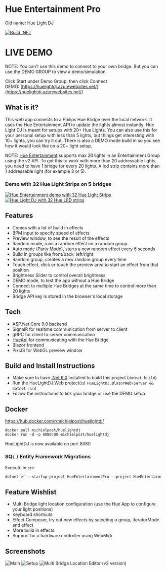 # Hue Entertainment Pro
Old name: Hue Light DJ

[![Build .NET](https://github.com/michielpost/HueLightDJ/actions/workflows/build.yml/badge.svg)](https://github.com/michielpost/HueLightDJ/actions/workflows/build.yml)

# LIVE DEMO
NOTE: You can't use this demo to connect to your own bridge. But you can use the DEMO GROUP to view a demo/simulation.  

Click Start under Demo Group, then click Connect  
DEMO:  [https://huelightdj.azurewebsites.net/](https://huelightdj.azurewebsites.net/)

## What is it?
This web app connects to a Philips Hue Bridge over the local network. It uses the Hue Entertainment API to update the lights almost instantly.
Hue Light DJ is meant for setups with 20+ Hue Lights. You can also use this for your personal setup with less than 5 lights, but things get interesting with 10+ lights, you can try it out. There is also a DEMO mode build in so you see how it would look like on a 20+ light setup.

NOTE: [Hue Entertainment](https://developers.meethue.com/entertainment-blog) supports max 20 lights in an Entertainment Group using the v2 API. To get this to work with more than 20 addressable lights, you need to have 1 bridge for every 20 lights. A led strip contains more than 1 addressable light (for example 3 or 5).

### Demo with 32 Hue Light Strips on 5 bridges
[![Hue Entertainment demo with 32 Hue Light Strips](screenshots/vimeo_preview2.png)](https://vimeo.com/292273983) [![Hue Light DJ with 32 Hue LED strips](screenshots/vimeo_preview.png)](https://vimeo.com/290011309)

## Features
- Comes with a lot of build in effects
- BPM input to specify speed of effects
- Preview window, to see the result of the effects
- Random mode, runs a random effect on a random group
- Auto mode (Party Mode), starts a new random effect every 6 seconds
- Build in groups like front/back, left/right
- Random group, creates a new random group every time
- Touch effect, click or touch the preview area to start an effect from that position
- Brightness Slider to control overall brightness
- DEMO mode, to test the app without a Hue Bridge
- Connect to multiple Hue Bridges at the same time to control more than 20 lights 
- Bridge API key is stored in the browser's local storage

## Tech
- ASP.Net Core 9.0 backend
- SignalR for realtime communication from server to client
- gRPC for client to server communication
- [HueApi](https://github.com/michielpost/Q42.HueApi) for communicating with the Hue Bridge
- Blazor frontend
- PixiJS for WebGL preview window

## **Build and Install Instructions**
- Make sure to have [.Net 9.0](https://dotnet.microsoft.com/download) installed to build this project (`dotnet build`)
- Run the HueLightDJ.Web project(`cd HueLightDJ.BlazorWeb\Server && dotnet run`) 
- Follow the instructions to link your bridge or use the DEMO setup

## Docker
https://hub.docker.com/r/michielpost/huelightdj/
```
docker pull michielpost/huelightdj
docker run -d -p 8080:80 michielpost/huelightdj
```
HueLightDJ is now available on port 8080


### SQL / Entity Framework Migrations

Execute in `src`:

```ps
dotnet ef --startup-project HueEntertainmentPro --project HueEntertainmentPro.Database migrations add MIGRATION_NAME
```


## Feature Wishlist
- Multi Bridge light location configuration (use the Hue App to configure your light positions)
- Keyboard shortcuts
- Effect Composer, try out new effects by selecting a group, IteratorMode and effect
- More build in effects
- Support for a hardware controller using WebMidi

## Screenshots
![Main](screenshots/v3_01_main.png)
![Setup](screenshots/v3_02_setup.png)
![Multi Bridge Location Editor (v2 version)](screenshots/screenshot03_location_editor.png)


